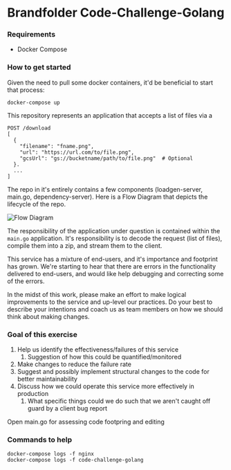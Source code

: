# Brandfolder Code-Challenge-Golang

### Requirements
- Docker Compose

### How to get started
Given the need to pull some docker containers, it'd be beneficial to start that process:
```
docker-compose up
```


This repository represents an application that accepts a list of files via a 
```
POST /download 
[
  {
    "filename": "fname.png",
    "url": "https://url.com/to/file.png",
    "gcsUrl": "gs://bucketname/path/to/file.png"  # Optional
  }.
  ...
]
```

The repo in it's entirely contains a few components (loadgen-server, main.go, dependency-server). Here is a Flow Diagram that depicts the lifecycle of the repo.

![Flow Diagram](https://www.websequencediagrams.com/cgi-bin/cdraw?lz=dGl0bGUgY29kZS1jaGFsbGVuZ2UtZ29sYW5nIGFwcGxpY2F0aW9uIGZsb3cgZGlhZ3JhbQoKcGFydGljaXBhbnQgbG9hZGdlbi1zZXJ2ZXIADg1uZ2lueAAgDQBUFQATD250ZW50CgoASg4tPisAgRAVOiByZXF1ZXN0IGxpc3Qgb2YgZmlsZXMKbG9vcAAGBQogAIFIFgBMBQBmBTogZmV0Y2gAJAoAfAUtLT4tAFsXc3RyZWFtAFgGZW5kCgBKFi0-LQCCDQ4AMAl6aXA&s=default)


The responsibility of the application under question is contained within the `main.go` application. It's responsibility is to decode the request (list of files), compile them into a zip, and stream them to the client.

This service has a mixture of end-users, and it's importance and footprint has grown. We're starting to hear that there are errors in the functionality delivered to end-users, and would like help debugging and correcting some of the errors.

In the midst of this work, please make an effort to make logical improvements to the service and up-level our practices. Do your best to describe your intentions and coach us as team members on how we should think about making changes.

### Goal of this exercise
1. Help us identify the effectiveness/failures of this service
   1. Suggestion of how this could be quantified/monitored
1. Make changes to reduce the failure rate
1. Suggest and possibly implement structural changes to the code for better maintainability
1. Discuss how we could operate this service more effectively in production
   1. What specific things could we do such that we aren't caught off guard by a client bug report

Open main.go for assessing code footpring and editing

### Commands to help
```
docker-compose logs -f nginx
docker-compose logs -f code-challenge-golang
```
